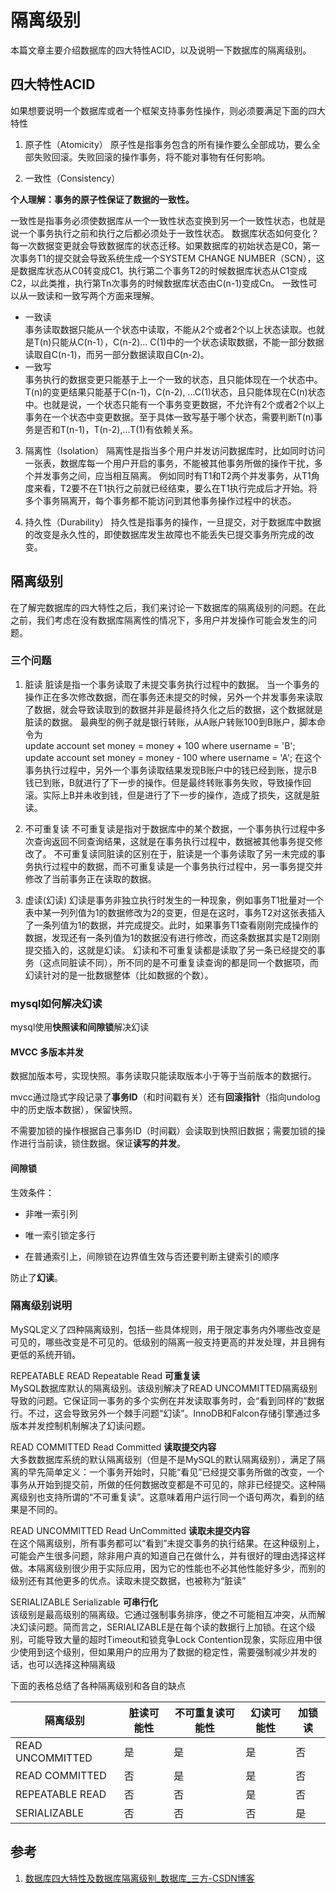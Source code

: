 # 隔离级别

本篇文章主要介绍数据库的四大特性ACID，以及说明一下数据库的隔离级别。

## 四大特性ACID
如果想要说明一个数据库或者一个框架支持事务性操作，则必须要满足下面的四大特性

1. 原子性（Atomicity）
原子性是指事务包含的所有操作要么全部成功，要么全部失败回滚。失败回滚的操作事务，将不能对事物有任何影响。

2. 一致性（Consistency）

  **个人理解：事务的原子性保证了数据的一致性。**

一致性是指事务必须使数据库从一个一致性状态变换到另一个一致性状态，也就是说一个事务执行之前和执行之后都必须处于一致性状态。
数据库状态如何变化？每一次数据变更就会导致数据库的状态迁移。如果数据库的初始状态是C0，第一次事务T1的提交就会导致系统生成一个SYSTEM CHANGE NUMBER（SCN），这是数据库状态从C0转变成C1。执行第二个事务T2的时候数据库状态从C1变成C2，以此类推，执行第Tn次事务的时候数据库状态由C(n-1)变成Cn。
一致性可以从一致读和一致写两个方面来理解。

  * 一致读  
    事务读取数据只能从一个状态中读取，不能从2个或者2个以上状态读取。也就是T(n)只能从C(n-1），C(n-2)... C(1)中的一个状态读取数据，不能一部分数据读取自C(n-1)，而另一部分数据读取自C(n-2)。
  * 一致写  
    事务执行的数据变更只能基于上一个一致的状态，且只能体现在一个状态中。T(n)的变更结果只能基于C(n-1)，C(n-2), ...C(1)状态，且只能体现在C(n)状态中。也就是说，一个状态只能有一个事务变更数据，不允许有2个或者2个以上事务在一个状态中变更数据。至于具体一致写基于哪个状态，需要判断T(n)事务是否和T(n-1)，T(n-2),...T(1)有依赖关系。

3. 隔离性（Isolation）
    隔离性是指当多个用户并发访问数据库时，比如同时访问一张表，数据库每一个用户开启的事务，不能被其他事务所做的操作干扰，多个并发事务之间，应当相互隔离。
    例如同时有T1和T2两个并发事务，从T1角度来看，T2要不在T1执行之前就已经结束，要么在T1执行完成后才开始。将多个事务隔离开，每个事务都不能访问到其他事务操作过程中的状态。
  
4. 持久性（Durability）
    持久性是指事务的操作，一旦提交，对于数据库中数据的改变是永久性的，即使数据库发生故障也不能丢失已提交事务所完成的改变。


## 隔离级别
在了解完数据库的四大特性之后，我们来讨论一下数据库的隔离级别的问题。在此之前，我们考虑在没有数据库隔离性的情况下，多用户并发操作可能会发生的问题。
### 三个问题
1. 脏读
脏读是指一个事务读取了未提交事务执行过程中的数据。
当一个事务的操作正在多次修改数据，而在事务还未提交的时候，另外一个并发事务来读取了数据，就会导致读取到的数据并非是最终持久化之后的数据，这个数据就是脏读的数据。
最典型的例子就是银行转账，从A账户转账100到B账户，脚本命令为  
update account set money = money + 100 where username = 'B';
update account set money = money - 100 where username = 'A';
在这个事务执行过程中，另外一个事务读取结果发现B账户中的钱已经到账，提示B钱已到账，B就进行了下一步的操作。但是最终转账事务失败，导致操作回滚。实际上B并未收到钱，但是进行了下一步的操作，造成了损失，这就是脏读。

2. 不可重复读
不可重复读是指对于数据库中的某个数据，一个事务执行过程中多次查询返回不同查询结果，这就是在事务执行过程中，数据被其他事务提交修改了。
不可重复读同脏读的区别在于，脏读是一个事务读取了另一未完成的事务执行过程中的数据，而不可重复读是一个事务执行过程中，另一事务提交并修改了当前事务正在读取的数据。

3. 虚读(幻读)
    幻读是事务非独立执行时发生的一种现象，例如事务T1批量对一个表中某一列列值为1的数据修改为2的变更，但是在这时，事务T2对这张表插入了一条列值为1的数据，并完成提交。此时，如果事务T1查看刚刚完成操作的数据，发现还有一条列值为1的数据没有进行修改，而这条数据其实是T2刚刚提交插入的，这就是幻读。
    幻读和不可重复读都是读取了另一条已经提交的事务（这点同脏读不同），所不同的是不可重复读查询的都是同一个数据项，而幻读针对的是一批数据整体（比如数据的个数）。  

### mysql如何解决幻读

mysql使用**快照读和间隙锁**解决幻读

#### MVCC 多版本并发

数据加版本号，实现快照。事务读取只能读取版本小于等于当前版本的数据行。

mvcc通过隐式字段记录了**事务ID**（和时间戳有关）还有**回滚指针**（指向undolog中的历史版本数据），保留快照。

不需要加锁的操作根据自己事务ID（时间戳）会读取到快照旧数据；需要加锁的操作进行当前读，锁住数据。保证**读写的并发**。

#### 间隙锁

生效条件：

- 非唯一索引列

- 唯一索引锁定多行

- 在普通索引上，间隙锁在边界值生效与否还要判断主键索引的顺序

防止了**幻读**。









### 隔离级别说明
MySQL定义了四种隔离级别，包括一些具体规则，用于限定事务内外哪些改变是可见的，哪些改变是不可见的。低级别的隔离一般支持更高的并发处理，并且拥有更低的系统开销。

REPEATABLE READ Repeatable Read **可重复读**  
MySQL数据库默认的隔离级别。该级别解决了READ UNCOMMITTED隔离级别导致的问题。它保证同一事务的多个实例在并发读取事务时，会“看到同样的”数据行。不过，这会导致另外一个棘手问题“幻读”。InnoDB和Falcon存储引擎通过多版本并发控制机制解决了幻读问题。

READ COMMITTED Read Committed **读取提交内容**  
大多数数据库系统的默认隔离级别（但是不是MySQL的默认隔离级别），满足了隔离的早先简单定义：一个事务开始时，只能“看见”已经提交事务所做的改变，一个事务从开始到提交前，所做的任何数据改变都是不可见的，除非已经提交。这种隔离级别也支持所谓的“不可重复读”。这意味着用户运行同一个语句两次，看到的结果是不同的。

READ UNCOMMITTED Read UnCommitted **读取未提交内容**  
在这个隔离级别，所有事务都可以“看到”未提交事务的执行结果。在这种级别上，可能会产生很多问题，除非用户真的知道自己在做什么，并有很好的理由选择这样做。本隔离级别很少用于实际应用，因为它的性能也不必其他性能好多少，而别的级别还有其他更多的优点。读取未提交数据，也被称为“脏读”

SERIALIZABLE Serializable **可串行化**  
该级别是最高级别的隔离级。它通过强制事务排序，使之不可能相互冲突，从而解决幻读问题。简而言之，SERIALIZABLE是在每个读的数据行上加锁。在这个级别，可能导致大量的超时Timeout和锁竞争Lock Contention现象，实际应用中很少使用到这个级别，但如果用户的应用为了数据的稳定性，需要强制减少并发的话，也可以选择这种隔离级

下面的表格总结了各种隔离级别和各自的缺点

|隔离级别|脏读可能性|不可重复读可能性|幻读可能性|加锁读|
|---|---|---|---|---|
|READ UNCOMMITTED|是|是|是|否|
|READ COMMITTED|否|是|是|否|
|REPEATABLE READ|否|否|是|否|
|SERIALIZABLE|否|否|否|是|



## 参考

1. [数据库四大特性及数据库隔离级别_数据库_三方-CSDN博客](https://blog.csdn.net/sinat_35322593/article/details/81040479)